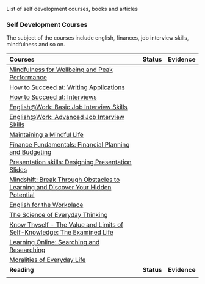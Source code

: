 List of self development courses, books and articles


### Self Development Courses

The subject of the courses include english, finances, job interview skills, mindfulness and so on.

| **Courses**                                               | **Status** | **Evidence** |
| :-------------------------------------------------------- | :--------: | :----------: |
| [Mindfulness for Wellbeing and Peak Performance](https://www.futurelearn.com/courses/mindfulness-wellbeing-performance)             |            |              |
| [How to Succeed at: Writing Applications](https://www.futurelearn.com/courses/writing-applications) |            |              |
| [How to Succeed at: Interviews](https://www.futurelearn.com/courses/interviews) |            |              |
| [English@Work: Basic Job Interview Skills](https://www.edx.org/course/englishwork-basic-job-interview-skills) |            |              |
| [English@Work: Advanced Job Interview Skills](https://www.edx.org/course/englishwork-advanced-job-interview-skills) |            |              |
| [Maintaining a Mindful Life](https://www.futurelearn.com/courses/mindfulness-life) |            |              |
| [Finance Fundamentals: Financial Planning and Budgeting](https://www.futurelearn.com/courses/personal-financial-planning-and-budgeting) |            |              |
| [Presentation skills: Designing Presentation Slides](https://www.coursera.org/learn/slides) |            |              |
| [Mindshift: Break Through Obstacles to Learning and Discover Your Hidden Potential](https://www.coursera.org/learn/mindshift) |            |              |
| [English for the Workplace](https://www.futurelearn.com/courses/workplace-english) |            |              |
| [The Science of Everyday Thinking](https://www.edx.org/course/the-science-of-everyday-thinking) |            |              |
| [Know Thyself - The Value and Limits of Self-Knowledge: The Examined Life](https://www.coursera.org/learn/know-thyself-the-examined-life) |            |              |
| [Learning Online: Searching and Researching](https://www.futurelearn.com/courses/searching-and-researching) |            |              |
| [Moralities of Everyday Life](https://www.coursera.org/learn/moralities) |            |              |
| **Reading**                                               | **Status** | **Evidence** |
|                                                           |            |              |

